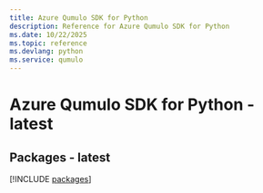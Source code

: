 ```yaml
---
title: Azure Qumulo SDK for Python
description: Reference for Azure Qumulo SDK for Python
ms.date: 10/22/2025
ms.topic: reference
ms.devlang: python
ms.service: qumulo
---
```

# Azure Qumulo SDK for Python - latest
## Packages - latest
[!INCLUDE [packages](qumulo-index.md)]